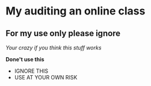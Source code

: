 My auditing an online class
==============

For my use only please ignore
--------------

*Your crazy if you think this stuff works*

**Done't use this**

- IGNORE THIS
- USE AT YOUR OWN RISK
